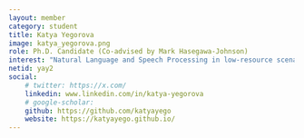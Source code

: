 ```yaml
---
layout: member
category: student
title: Katya Yegorova
image: katya_yegorova.png
role: Ph.D. Candidate (Co-advised by Mark Hasegawa-Johnson)
interest: "Natural Language and Speech Processing in low-resource scenarios; Mechanistic Interpretability."
netid: yay2
social:
    # twitter: https://x.com/
    linkedin: www.linkedin.com/in/katya-yegorova 
    # google-scholar: 
    github: https://github.com/katyayego
    website: https://katyayego.github.io/
---
```

